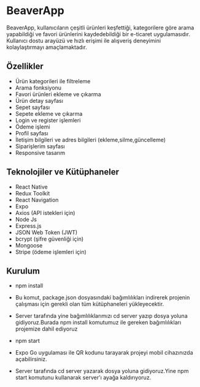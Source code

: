# BeaverApp

BeaverApp, kullanıcıların çeşitli ürünleri keşfettiği, kategorilere göre arama yapabildiği ve favori ürünlerini kaydedebildiği bir e-ticaret uygulamasıdır. Kullanıcı dostu arayüzü ve hızlı erişimi ile alışveriş deneyimini kolaylaştırmayı amaçlamaktadır.

## Özellikler

- Ürün kategorileri ile filtreleme
- Arama fonksiyonu
- Favori ürünleri ekleme ve çıkarma
- Ürün detay sayfası
- Sepet sayfası
- Sepete ekleme ve çıkarma
- Login ve register işlemleri
- Ödeme işlemi
- Profil sayfası
- İletişim bilgileri ve adres bilgileri (ekleme,silme,güncelleme)
- Siparişlerim sayfası
- Responsive tasarım

## Teknolojiler ve Kütüphaneler

- React Native
- Redux Toolkit
- React Navigation
- Expo
- Axios (API istekleri için)
- Node Js
- Express.js
- JSON Web Token (JWT)
- bcrypt (şifre güvenliği için)
- Mongoose
- Stripe (ödeme işlemleri için)

## Kurulum

- npm install
- Bu komut, package.json dosyasındaki bağımlılıkları indirerek projenin çalışması için gerekli olan tüm kütüphaneleri yükleyecektir.
- Server tarafında yine bağımlılıklarımızı cd server yazıp dosya yoluna gidiyoruz.Burada npm install komutumuz ile gereken bağımlılıkları projemize dahil ediyoruz

- npm start
- Expo Go uygulaması ile QR kodunu tarayarak projeyi mobil cihazınızda açabilirsiniz.
- Server tarafında cd server yazarak dosya yoluna gidiyoruz.Yine npm start komutunu kullanarak server'ı ayağa kaldırıyoruz.

